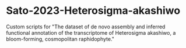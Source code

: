 # Sato-2023-Heterosigma-akashiwo
Custom scripts for "The dataset of de novo assembly and inferred functional annotation of the transcriptome of Heterosigma akashiwo, a bloom-forming, cosmopolitan raphidophyte."
